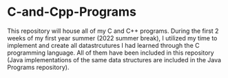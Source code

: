 # C-and-Cpp-Programs
This repository will house all of my C and C++ programs. During the first 2 weeks of my first year summer (2022 summer break), I utilized my time to implement and create all datastrcutures I had learned through the C programming language. All of them have been included in this repository (Java implementations of the same data structures are included in the Java Programs repository).

